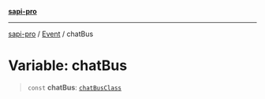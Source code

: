 [**sapi-pro**](../../../README.md)

***

[sapi-pro](../../../globals.md) / [Event](../README.md) / chatBus

# Variable: chatBus

> `const` **chatBus**: [`chatBusClass`](../classes/chatBusClass.md)
